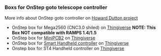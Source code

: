 ### Boxs for OnStep goto telescope controller
More info about OnStep goto controller on [Howard Dutton project](https://groups.io/g/onstep/wiki/home)

*  OnStep box for Mega2560 (CNC3.0 shiled) on [Thingiverse](https://www.thingiverse.com/thing:2748375)  <b>NOTE: This Box NOT compatible with RAMPS 1.4/1.5 </b>
*  OnStep box for [MiniPCB2](https://easyeda.com/hdutton/minipcb2) on [Thingiverse](https://www.thingiverse.com/thing:3404139)
*  OnStep box for [Smart Handheld controller](https://easyeda.com/hdutton/HC-20e242d665db4c85bb565a0cd0b52233) on [Thingiverse](https://www.thingiverse.com/thing:3212339)
*  Onstep box for ST4 Handheld controller on [Thingiverse](https://www.thingiverse.com/thing:2626117)
